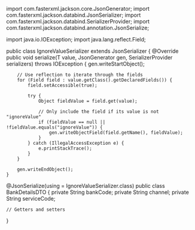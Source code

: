 import com.fasterxml.jackson.core.JsonGenerator;
import com.fasterxml.jackson.databind.JsonSerializer;
import com.fasterxml.jackson.databind.SerializerProvider;
import com.fasterxml.jackson.databind.annotation.JsonSerialize;

import java.io.IOException;
import java.lang.reflect.Field;

public class IgnoreValueSerializer<T> extends JsonSerializer<T> {
    @Override
    public void serialize(T value, JsonGenerator gen, SerializerProvider serializers) throws IOException {
        gen.writeStartObject();

        // Use reflection to iterate through the fields
        for (Field field : value.getClass().getDeclaredFields()) {
            field.setAccessible(true);

            try {
                Object fieldValue = field.get(value);

                // Only include the field if its value is not "ignoreValue"
                if (fieldValue == null || !fieldValue.equals("ignoreValue")) {
                    gen.writeObjectField(field.getName(), fieldValue);
                }
            } catch (IllegalAccessException e) {
                e.printStackTrace();
            }
        }

        gen.writeEndObject();
    }


@JsonSerialize(using = IgnoreValueSerializer.class)
public class BankDetailsDTO {
    private String bankCode;
    private String channel;
    private String serviceCode;

    // Getters and setters
}


    
